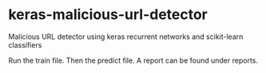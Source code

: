 # keras-malicious-url-detector
Malicious URL detector using keras recurrent networks and scikit-learn classifiers

Run the train file. Then the predict file. A report can be found under reports.
